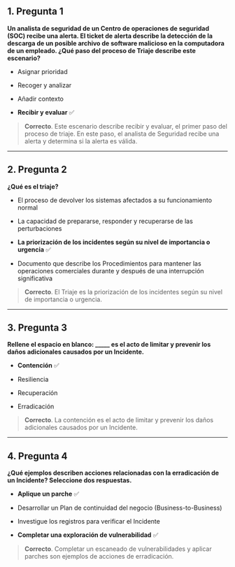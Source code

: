 

## 1. Pregunta 1

**Un analista de seguridad de un Centro de operaciones de seguridad (SOC) recibe una alerta. El ticket de alerta describe la detección de la descarga de un posible archivo de software malicioso en la computadora de un empleado. ¿Qué paso del proceso de Triaje describe este escenario?**

- Asignar prioridad
    
- Recoger y analizar
    
- Añadir contexto
    
- **Recibir y evaluar** ✅
    

> **Correcto**. Este escenario describe recibir y evaluar, el primer paso del proceso de triaje. En este paso, el analista de Seguridad recibe una alerta y determina si la alerta es válida.

---

## 2. Pregunta 2

**¿Qué es el triaje?**

- El proceso de devolver los sistemas afectados a su funcionamiento normal
    
- La capacidad de prepararse, responder y recuperarse de las perturbaciones
    
- **La priorización de los incidentes según su nivel de importancia o urgencia** ✅
    
- Documento que describe los Procedimientos para mantener las operaciones comerciales durante y después de una interrupción significativa
    

> **Correcto**. El Triaje es la priorización de los incidentes según su nivel de importancia o urgencia.

---

## 3. Pregunta 3

**Rellene el espacio en blanco: _____ es el acto de limitar y prevenir los daños adicionales causados por un Incidente.**

- **Contención** ✅
    
- Resiliencia
    
- Recuperación
    
- Erradicación
    

> **Correcto**. La contención es el acto de limitar y prevenir los daños adicionales causados por un Incidente.

---

## 4. Pregunta 4

**¿Qué ejemplos describen acciones relacionadas con la erradicación de un Incidente? Seleccione dos respuestas.**

- **Aplique un parche** ✅
    
- Desarrollar un Plan de continuidad del negocio (Business-to-Business)
    
- Investigue los registros para verificar el Incidente
    
- **Completar una exploración de vulnerabilidad** ✅
    

> **Correcto**. Completar un escaneado de vulnerabilidades y aplicar parches son ejemplos de acciones de erradicación.